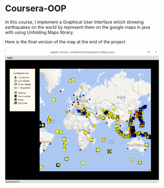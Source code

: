 # Coursera-OOP

In this course, I implement a Graphical User Interface which showing earthquakes on the world by represent them on the google maps in java with using Unfolding Maps library.

Here is the final version of the map at the end of the project

![Earthquake Map](map.png)

